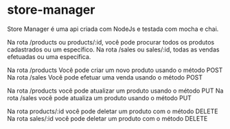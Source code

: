# store-manager
Store Manager é uma api criada com NodeJs e testada com mocha e chai.

Na rota /products ou products/:id, você pode procurar todos os produtos cadastrados ou um específico.
Na rota /sales ou sales/:id, todas as vendas efetuadas ou uma específica.

Na rota /products Você pode criar um novo produto usando o método POST
Na rota /sales Você pode efetuar uma venda usando o método POST

Na rota /products você pode atualizar um produto usando o método PUT
Na rota /sales você pode atualiza um produto usando o método PUT

Na rota products/:id você pode deletar um produto com o método DELETE
Na rota sales/:id você pode deletar um produto com o método DELETE
